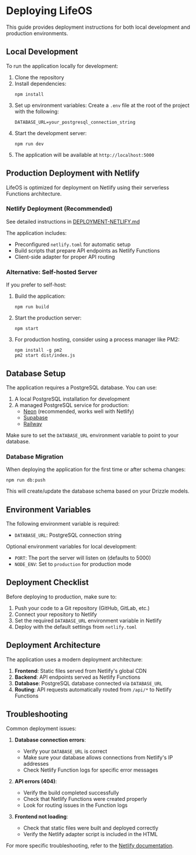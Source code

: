 # Deploying LifeOS

This guide provides deployment instructions for both local development and production environments.

## Local Development

To run the application locally for development:

1. Clone the repository
2. Install dependencies:
   ```
   npm install
   ```
3. Set up environment variables:
   Create a `.env` file at the root of the project with the following:
   ```
   DATABASE_URL=your_postgresql_connection_string
   ```
4. Start the development server:
   ```
   npm run dev
   ```
5. The application will be available at `http://localhost:5000`

## Production Deployment with Netlify

LifeOS is optimized for deployment on Netlify using their serverless Functions architecture.

### Netlify Deployment (Recommended)

See detailed instructions in [DEPLOYMENT-NETLIFY.md](./DEPLOYMENT-NETLIFY.md)

The application includes:
- Preconfigured `netlify.toml` for automatic setup
- Build scripts that prepare API endpoints as Netlify Functions
- Client-side adapter for proper API routing

### Alternative: Self-hosted Server

If you prefer to self-host:

1. Build the application:
   ```
   npm run build
   ```

2. Start the production server:
   ```
   npm start
   ```

3. For production hosting, consider using a process manager like PM2:
   ```
   npm install -g pm2
   pm2 start dist/index.js
   ```

## Database Setup

The application requires a PostgreSQL database. You can use:

1. A local PostgreSQL installation for development
2. A managed PostgreSQL service for production:
   - [Neon](https://neon.tech) (recommended, works well with Netlify)
   - [Supabase](https://supabase.com)
   - [Railway](https://railway.app)

Make sure to set the `DATABASE_URL` environment variable to point to your database.

### Database Migration

When deploying the application for the first time or after schema changes:

```
npm run db:push
```

This will create/update the database schema based on your Drizzle models.

## Environment Variables

The following environment variable is required:

- `DATABASE_URL`: PostgreSQL connection string

Optional environment variables for local development:

- `PORT`: The port the server will listen on (defaults to 5000)
- `NODE_ENV`: Set to `production` for production mode

## Deployment Checklist

Before deploying to production, make sure to:

1. Push your code to a Git repository (GitHub, GitLab, etc.)
2. Connect your repository to Netlify
3. Set the required `DATABASE_URL` environment variable in Netlify
4. Deploy with the default settings from `netlify.toml`

## Deployment Architecture

The application uses a modern deployment architecture:

1. **Frontend**: Static files served from Netlify's global CDN
2. **Backend**: API endpoints served as Netlify Functions
3. **Database**: PostgreSQL database connected via `DATABASE_URL`
4. **Routing**: API requests automatically routed from `/api/*` to Netlify Functions

## Troubleshooting

Common deployment issues:

1. **Database connection errors**: 
   - Verify your `DATABASE_URL` is correct
   - Make sure your database allows connections from Netlify's IP addresses
   - Check Netlify Function logs for specific error messages

2. **API errors (404)**: 
   - Verify the build completed successfully
   - Check that Netlify Functions were created properly
   - Look for routing issues in the Function logs

3. **Frontend not loading**: 
   - Check that static files were built and deployed correctly
   - Verify the Netlify adapter script is included in the HTML

For more specific troubleshooting, refer to the [Netlify documentation](https://docs.netlify.com/troubleshooting/common-issues/).